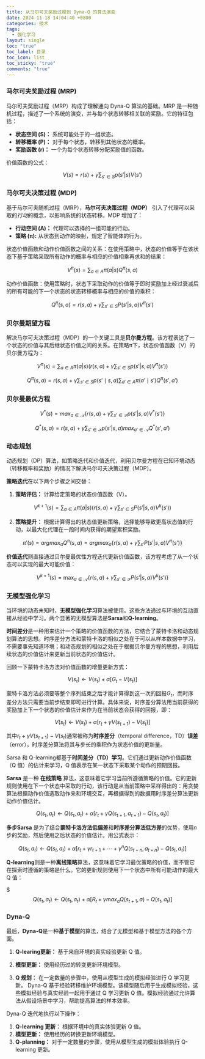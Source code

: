 ```yaml
---
title: 从马尔可夫奖励过程到 Dyna-Q 的算法演变
date: 2024-11-18 14:04:40 +0800
categories: 技术
tags:
  - 强化学习
layout: single
toc: "true"
toc_label: 目录
toc_icon: list
toc_sticky: "true"
comments: "true"
---
```

### 马尔可夫奖励过程 (MRP)

马尔可夫奖励过程（MRP）构成了理解通向 Dyna-Q 算法的基础。MRP 是一种随机过程，描述了一个系统的演变，并与每个状态转移相关联的奖励。它的特征包括：

- **状态空间 (S)：** 系统可能处于的一组状态。
- **转移概率 (P)：** 对于每个状态，转移到其他状态的概率。
- **奖励函数 (r)：** 一个为每个状态转移分配奖励值的函数。

价值函数的公式：

$$V(s)=r(s)+\gamma\sum_{s'\in S}p(s'|s)V(s')$$
### 马尔可夫决策过程 (MDP)

基于马尔可夫随机过程（MRP），**马尔可夫决策过程（MDP）** 引入了代理可以采取的*行动*的概念，以影响系统的状态转移。MDP 增加了：

- **行动空间 (A)：** 代理可以选择的一组可能的行动。
- **策略 (π):** 从状态到动作的映射，规定了智能体的行为。

状态价值函数和动作价值函数之间的关系：在使用策略中，状态的价值等于在该状态下基于策略采取所有动作的概率与相应的价值相乘再求和的结果：

$$V^{\pi}(s)=\sum_{a\in A}\pi(a|s)Q^{\pi}(s,a)$$

动作价值函数：使用策略时，状态下采取动作的价值等于即时奖励加上经过衰减后的所有可能的下一个状态的状态转移概率与相应的价值的乘积：

$$Q^{\pi}(s, a)=r(s, a)+\gamma\sum_{s'\in S}P(s'|s,a)V^{\pi}(s')$$
### 贝尔曼期望方程

解决马尔可夫决策过程（MDP）的一个关键工具是**贝尔曼方程**。该方程表达了一个状态的价值与其后继状态价值之间的关系。在策略π下，状态价值函数（V）的贝尔曼方程为：

$$V^{\pi}(s)=\sum_{a \in A} \pi(a | s)\left(r(s, a)+\gamma \sum_{s' \in S} p\left(s' | s, a\right) V^{\pi}\left(s'\right)\right)$$

$$
Q^\pi(s, a) 
= r(s, a) + \gamma \sum_{s' \in S} p(s' \mid s, a) \sum_{a' \in A} \pi(a' \mid s') Q^\pi(s', a')
$$

### 贝尔曼最优方程

$$V^{*}(s)=max _{a \in \mathcal{A}}\left\{r(s, a)+\gamma \sum_{s' \in \mathcal{S}} p\left(s' | s, a\right) V^{*}\left(s'\right)\right\}$$

$$Q^{*}(s, a)=r(s, a)+\gamma \sum_{s' \in \mathcal{S}} p\left(s' | s, a\right) max _{a' \in \mathcal{A}} Q^{*}\left(s', a'\right)$$
### 动态规划

动态规划（DP）算法，如策略迭代和价值迭代，利用贝尔曼方程在已知环境动态（转移概率和奖励）的情况下解决马尔可夫决策过程（MDP）。

**策略迭代**在以下两个步骤之间交替：

1. **策略评估：** 计算给定策略的状态价值函数（V）。

$$V^{k + 1}(s)=\sum_{a \in A} \pi(a|s)\left(r(s, a)+\gamma\sum_{s' \in S}P\left(s'|s, a\right)V^{k}\left(s'\right)\right)$$

2. **策略提升：** 根据计算得出的状态值更新策略，选择能够导致更高状态值的行动，以最大化代理在一段时间内获得的期望累积奖励。

$$\pi'(s)=arg max _{a} Q^{\pi}(s, a)=arg max _{a}\left\{r(s, a)+\gamma \sum_{s'} P\left(s' | s, a\right) V^{\pi}\left(s'\right)\right\}$$


**价值迭代**则直接通过贝尔曼最优性方程迭代更新价值函数，该方程考虑了从一个状态可以实现的最大可能价值：

$$V^{k + 1}(s)=\max_{a\in\mathcal{A}}\{r(s,a)+\gamma\sum_{s'\in\mathcal{S}}P(s'|s,a)V^{k}(s')\}$$

### 无模型强化学习

当环境的动态未知时，**无模型强化学习**算法被使用。这些方法通过与环境的互动直接从经验中学习。两个显著的无模型算法是**Sarsa**和**Q-learning**。

**时间差分**是一种用来估计一个策略的价值函数的方法，它结合了蒙特卡洛和动态规划算法的思想。时序差分方法和蒙特卡洛的相似之处在于可以从样本数据中学习，不需要事先知道环境；和动态规划的相似之处在于根据贝尔曼方程的思想，利用后续状态的价值估计来更新当前状态的价值估计。

回顾一下蒙特卡洛方法对价值函数的增量更新方式：

$$V\left(s_{t}\right) \leftarrow V\left(s_{t}\right)+\alpha\left[G_{t}-V\left(s_{t}\right)\right]$$


蒙特卡洛方法必须要等整个序列结束之后才能计算得到这一次的回报$G_{t}$，而时序差分方法只需要当前步结束即可进行计算。具体来说，时序差分算法用当前获得的奖励加上下一个状态的价值估计来作为在当前状态会获得的回报，即：

$$V\left(s_{t}\right) \leftarrow V\left(s_{t}\right)+\alpha\left[r_{t}+\gamma V\left(s_{t+1}\right)-V\left(s_{t}\right)\right]$$


其中$r_{t}+\gamma V\left(s_{t+1}\right)-V\left(s_{t}\right)$通常被称为**时序差分**（temporal difference，TD）**误差**（error），时序差分算法将其与步长的乘积作为状态价值的更新量。

Sarsa 和 Q-learning都基于**时间差分（TD）学习**。它们通过更新动作价值函数（Q 值）的估计来学习，Q 值表示在某一状态下采取某个动作的预期回报。

**Sarsa** 是一种 **在线策略** 算法，这意味着它学习当前所遵循策略的价值。它的更新规则使用在下一个状态中采取的行动，该行动是从当前策略中采样得出的：用贪婪算法根据动作价值选取动作来和环境交互，再根据得到的数据用时序差分算法更新动作价值估计。

$$Q\left(s_{t}, a_{t}\right) \leftarrow Q\left(s_{t}, a_{t}\right)+\alpha\left[r_{t}+\gamma Q\left(s_{t+1}, a_{t+1}\right)-Q\left(s_{t}, a_{t}\right)\right]$$

**多步Sarsa** 是为了结合**蒙特卡洛方法低偏差**和**时序差分算法低方差**的优势，使用$n$步的奖励，然后使用之后状态的价值估计。用公式表示：

$$Q\left(s_{t}, a_{t}\right) \leftarrow Q\left(s_{t}, a_{t}\right)+\alpha\left[r_{t}+\gamma r_{t+1}+\cdots+\gamma^{n} Q\left(s_{t+n}, a_{t+n}\right)-Q\left(s_{t}, a_{t}\right)\right]$$

**Q-learning**则是一种**离线策略**算法，这意味着它学习最优策略的价值，而不管它在探索时遵循的策略是什么。它的更新规则使用下一个状态中所有可能动作的最大 Q 值：

$$$Q\left(s_{t}, a_{t}\right) \leftarrow Q\left(s_{t}, a_{t}\right)+\alpha\left[R_{t}+\gamma max _{a} Q\left(s_{t+1}, a\right)-Q\left(s_{t}, a_{t}\right)\right]$$

### Dyna-Q

最后，**Dyna-Q**是一种**基于模型**的算法，结合了无模型和基于模型方法的各个方面。

1. **Q-learing更新：** 基于来自环境的真实经验更新 Q 值。

2. **模型更新：** 使用经历过的转变更新环境模型。

3. **Q 规划：** 在一定数量的步骤中，使用从模型生成的模拟经验进行 Q 学习更新。
Dyna-Q 基于经验转移维护环境模型。该模型随后用于生成模拟经验，这些模拟经验与真实经验一起用于通过 Q 学习更新 Q 值。模拟经验通过允许算法从假设场景中学习，帮助提高算法的样本效率。

Dyna-Q 迭代地执行以下操作：
1. **Q-learning 更新：** 根据环境中的真实体验更新 Q 值。
2. **模型更新：** 使用经历的转换更新环境模型。
3. **Q-planning：** 对于一定数量的步骤，使用从模型生成的模拟体验执行 Q-learning 更新。
